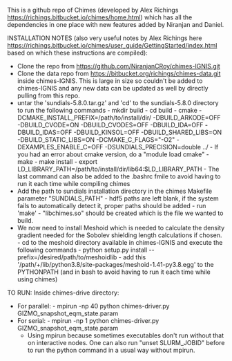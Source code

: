    This is a github repo of Chimes (developed by Alex Richings https://richings.bitbucket.io/chimes/home.html) which has all the dependencies in one place with new features added by Niranjan and Daniel.
   
   INSTALLATION NOTES (also very useful notes by Alex Richings here https://richings.bitbucket.io/chimes/user_guide/GettingStarted/index.html based on which these instructions are compiled): 
   - Clone the repo from https://github.com/NiranjanCRoy/chimes-IGNIS.git
   - Clone the data repo from https://bitbucket.org/richings/chimes-data.git inside chimes-IGNIS. This is large in size so couldn't be added to chimes-IGNIS and any new data can be updated as well by directly pulling from this repo. 
   - untar the 'sundials-5.8.0.tar.gz' and 'cd' to the sundials-5.8.0 directory to run the following commands
   	- mkdir build
   	- cd build
   	- cmake -DCMAKE_INSTALL_PREFIX=/path/to/install/dir/ -DBUILD_ARKODE=OFF -DBUILD_CVODE=ON -DBUILD_CVODES=OFF -DBUILD_IDA=OFF -DBUILD_IDAS=OFF -DBUILD_KINSOL=OFF -DBUILD_SHARED_LIBS=ON -DBUILD_STATIC_LIBS=ON -DCMAKE_C_FLAGS="-O2" -DEXAMPLES_ENABLE_C=OFF -DSUNDIALS_PRECISION=double ../
   	- If you had an error about cmake version, do a "module load cmake"
   	- make
   	- make install
   	- export LD_LIBRARY_PATH=/path/to/install/dir/lib64:$LD_LIBRARY_PATH
   	- The last command can also be added to the .bashrc fmile to avoid having to run it each time while compiling chimes
   - Add the path to sundials installation directory in the chimes Makefile parameter "SUNDIALS_PATH" 
   	- hdf5 paths are left blank, if the system fails to automatically detect it, proper paths should be added
   	- run 'make'
   	- "libchimes.so" should be created which is the file we wanted to build.
   - We now need to install Meshoid which is needed to calculate the density gradient needed for the Sobolev shielding length calculations if chosen.
   	-  cd to the meshoid directory available in chimes-IGNIS and execute the following commands
   	- python setup.py install --prefix=/desired/path/to/meshoidlib
   	- add this '/path/+/lib/python3.8/site-packages/meshoid-1.41-py3.8.egg' to the PYTHONPATH (and in bash to avoid having to run it each time while using chimes)
   
   
   TO RUN: 
   Inside chimes-drive directory:
   - For parallel:
   	- mpirun -np 40 python chimes-driver.py GIZMO_snapshot_eqm_state.param 
   - For serial:
	- mpirun -np 1 python chimes-driver.py GIZMO_snapshot_eqm_state.param 
		- Using mpirun because sometimes executables don't run without that on interactive nodes. One can also run "unset SLURM_JOBID" before to run the python command in a usual way without mpirun.  
